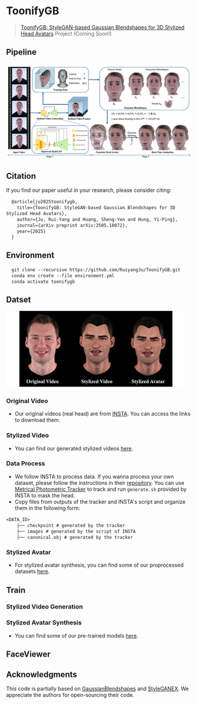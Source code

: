# ToonifyGB

>[ToonifyGB: StyleGAN-based Gaussian Blendshapes for 3D Stylized Head Avatars](https://arxiv.org/abs/2505.10072)
>Project (Coming Soon!)

## Pipeline
<p align="center">
  <img src="img/pipeline.png" width="1024" title="details">
</p>

## Citation
If you find our paper useful in your research, please consider citing:
```
  @article{ju2025toonifygb,
    title={ToonifyGB: StyleGAN-based Gaussian Blendshapes for 3D Stylized Head Avatars},
    author={Ju, Rui-Yang and Huang, Sheng-Yen and Hung, Yi-Ping},
    journal={arXiv preprint arXiv:2505.10072},
    year={2025}
  }
```

## Environment
```
  git clone --recursive https://github.com/RuiyangJu/ToonifyGB.git
  conda env create --file environment.yml
  conda activate toonifygb
```

## Datset

<p align="left">
  <img src="img/dataset.png" width="480" title="details">
</p>

### Original Video 
* Our original videos (real head) are from [INSTA](https://github.com/Zielon/INSTA). You can access the links to download them.

### Stylized Video
* You can find our generated stylized videos [here](https://1drv.ms/f/c/56c255dd1bb9ae9e/EpfvYbd5LQtDjp0aZAvLD_gBz85KRB5LIPiVF9m0EGPIzA).

### Data Process
* We follow INSTA to process data.
If you wanna process your own dataset, please follow the instructions in their [repository](https://github.com/Zielon/INSTA).
You can use [Metrical Photometric Tracker](https://github.com/Zielon/metrical-tracker) to track and run `generate.sh` provided by INSTA to mask the head.
* Copy files from outputs of the tracker and INSTA's script and organize them in the following form:
  
```
<DATA_ID>
    ├── checkpoint # generated by the tracker 
    ├── images # generated by the script of INSTA
    ├── canonical.obj # generated by the tracker
```

### Stylized Avatar
* For stylized avatar synthesis, you can find some of our proprocessed datasets [here](https://1drv.ms/f/c/56c255dd1bb9ae9e/EtL-0jI9YhpOgsJ78yU1lZUB93gNVRQ5mx0edGymGLlIAg).

## Train
### Stylized Video Generation

### Stylized Avatar Synthesis
* You can find some of our pre-trained models [here](https://1drv.ms/f/c/56c255dd1bb9ae9e/Eiji5bsXmmRIocx7saA8RYcBJANLmcWml6j7oTEdD41KPQ).

## FaceViewer


## Acknowledgments
This code is partially based on [GaussianBlendshapes](https://github.com/zjumsj/GaussianBlendshapes) and [StyleGANEX](https://github.com/williamyang1991/StyleGANEX).
We appreciate the authors for open-sourcing their code.





